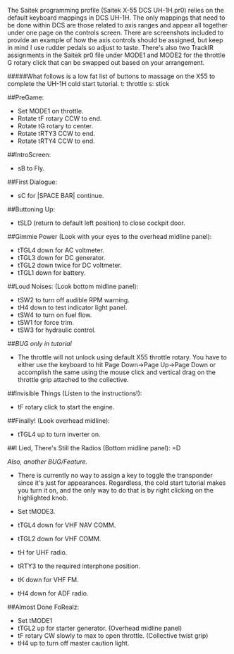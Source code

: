 The Saitek programming profile (Saitek X-55 DCS UH-1H.pr0) relies on the default keyboard mappings in DCS UH-1H. The only mappings that need to be done within DCS are those related to axis ranges and appear all together under one page on the controls screen. There are screenshots included to provide an example of how the axis controls should be assigned, but keep in mind I use rudder pedals so adjust to taste. There's also two TrackIR assignments in the Saitek pr0 file under MODE1 and MODE2 for the throttle G rotary click that can be swapped out based on your arrangement. 

#####What follows is a low fat list of buttons to massage on the X55 to complete the UH-1H cold start tutorial.
t: throttle
s: stick

##PreGame:
- Set MODE1 on throttle.
- Rotate tF rotary CCW to end.
- Rotate tG rotary to center.
- Rotate tRTY3 CCW to end.
- Rotate tRTY4 CCW to end.

##IntroScreen:
- sB to Fly.

##First Dialogue:
- sC for |SPACE BAR| continue.

##Buttoning Up:
- tSLD (return to default left position) to close cockpit door.

##Gimmie Power (Look with your eyes to the overhead midline panel):
- tTGL4 down for AC voltmeter.
- tTGL3 down for DC generator.
- tTGL2 down twice for DC voltmeter.
- tTGL1 down for battery.

##Loud Noises: (Look bottom midline panel):
- tSW2 to turn off audible RPM warning.
- tH4 down to test indicator light panel.
- tSW4 to turn on fuel flow.
- tSW1 for force trim.
- tSW3 for hydraulic control.

##*BUG only in tutorial*
- The throttle will not unlock using default X55 throttle rotary. You have to either use the keyboard to hit Page Down->Page Up->Page Down or accomplish the same using the mouse click and vertical drag on the throttle grip attached to the collective.

##Invisible Things (Listen to the instructions!):
- tF rotary click to start the engine.

##Finally! (Look overhead midline):
- tTGL4 up to turn inverter on.

##I Lied, There's Still the Radios (Bottom midline panel):  =D

*Also, another BUG/Feature.* 
- There is currently no way to assign a key to toggle the transponder since it's just for appearances. Regardless, the cold start tutorial makes you turn it on, and the only way to do that is by right clicking on the highlighted knob.

- Set tMODE3.
- tTGL4 down for VHF NAV COMM.
- tTGL2 down for VHF COMM.
- tH for UHF radio.
- tRTY3 to the required interphone position.
- tK down for VHF FM.
- tH4 down for ADF radio.

##Almost Done FoRealz: 
- Set tMODE1
- tTGL2 up for starter generator. (Overhead midline panel)
- tF rotary CW slowly to max to open throttle. (Collective twist grip)
- tH4 up to turn off master caution light.
